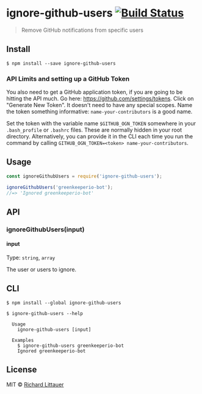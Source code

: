 # ignore-github-users [![Build Status](https://travis-ci.org/RichardLitt/ignore-github-users.svg?branch=master)](https://travis-ci.org/RichardLitt/ignore-github-users)

> Remove GitHub notifications from specific users


## Install

```
$ npm install --save ignore-github-users
```

### API Limits and setting up a GitHub Token

You also need to get a GitHub application token, if you are going to be hitting the API much. Go here: https://github.com/settings/tokens. Click on "Generate New Token". It doesn't need to have any special scopes. Name the token something informative: `name-your-contributors` is a good name.

Set the token with the variable name `$GITHUB_OGN_TOKEN` somewhere in your `.bash_profile` or `.bashrc` files. These are normally hidden in your root directory. Alternatively, you can provide it in the CLI each time you run the command by calling `GITHUB_OGN_TOKEN=<token> name-your-contributors`.

## Usage

```js
const ignoreGithubUsers = require('ignore-github-users');

ignoreGithubUsers('greenkeeperio-bot');
//=> 'Ignored greenkeeperio-bot'
```


## API

### ignoreGithubUsers(input)

#### input

Type: `string`, `array`

The user or users to ignore.

## CLI

```
$ npm install --global ignore-github-users
```

```
$ ignore-github-users --help

  Usage
    ignore-github-users [input]

  Examples
    $ ignore-github-users greenkeeperio-bot
    Ignored greenkeeperio-bot
```


## License

MIT © [Richard Littauer](http://burntfen.com)
